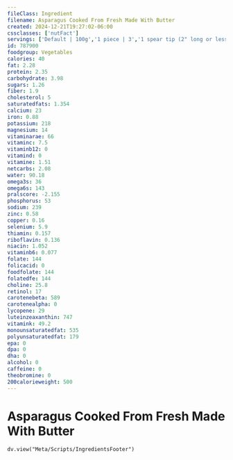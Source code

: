 ```yaml
---
fileClass: Ingredient
filename: Asparagus Cooked From Fresh Made With Butter
created: 2024-12-21T19:27:02-06:00
cssclasses: ['nutFact']
servings: ['Default | 100g','1 piece | 3','1 spear tip (2" long or less) | 3','1 small spear (5" long or less) | 12','1 medium spear (5-1/4" to 7" long) | 16','1 large spear (7-1/4" to 8-1/2" long) | 20','1 extra large spear (8-3/4" to 10" long) | 23','1 cup | 185']
id: 787900
foodgroup: Vegetables
calories: 40
fat: 2.28
protein: 2.35
carbohydrate: 3.98
sugars: 1.26
fiber: 1.9
cholesterol: 5
saturatedfats: 1.354
calcium: 23
iron: 0.88
potassium: 218
magnesium: 14
vitaminarae: 66
vitaminc: 7.5
vitaminb12: 0
vitamind: 0
vitamine: 1.51
netcarbs: 2.08
water: 90.18
omega3s: 36
omega6s: 143
pralscore: -2.155
phosphorus: 53
sodium: 239
zinc: 0.58
copper: 0.16
selenium: 5.9
thiamin: 0.157
riboflavin: 0.136
niacin: 1.052
vitaminb6: 0.077
folate: 144
folicacid: 0
foodfolate: 144
folatedfe: 144
choline: 25.8
retinol: 17
carotenebeta: 589
carotenealpha: 0
lycopene: 29
luteinzeaxanthin: 747
vitamink: 49.2
monounsaturatedfat: 535
polyunsaturatedfat: 179
epa: 0
dpa: 0
dha: 0
alcohol: 0
caffeine: 0
theobromine: 0
200calorieweight: 500
---
```


# Asparagus Cooked From Fresh Made With Butter

```dataviewjs
dv.view("Meta/Scripts/IngredientsFooter")
```